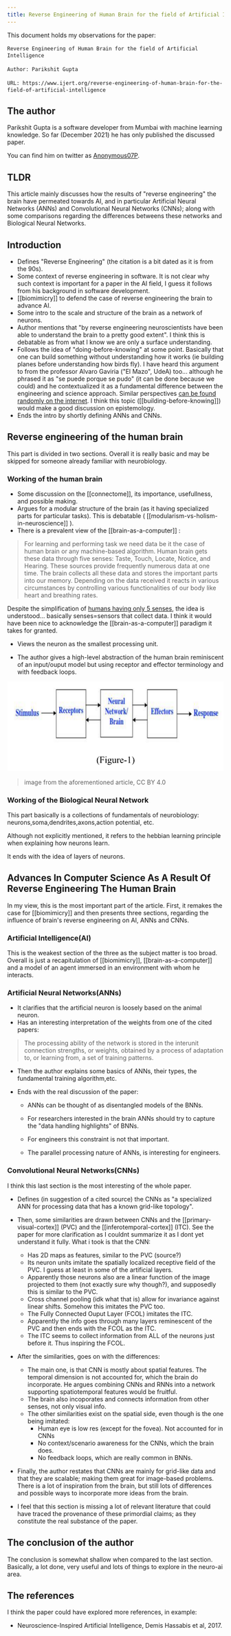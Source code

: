 ```yaml
---
title: Reverse Engineering of Human Brain for the field of Artificial Intelligence - Parikshit Gupta
---
```


This document holds my observations for the paper:

```
Reverse Engineering of Human Brain for the field of Artificial Intelligence

Author: Parikshit Gupta

URL: https://www.ijert.org/reverse-engineering-of-human-brain-for-the-field-of-artificial-intelligence
```

## The author

Parikshit Gupta is a software developer from Mumbai with machine learning knowledge. So far (December 2021) he has only published the discussed paper.

You can find him on twitter as [Anonymous07P](https://twitter.com/anonymous07p).

## TLDR

This article mainly discusses how the results of "reverse engineering" the brain have permeated towards AI, and in particular Artificial Neural Networks (ANNs) and Convolutional Neural Networks (CNNs); along with some comparisons regarding the differences betweens these networks and Biological Neural Networks.

## Introduction

- Defines "Reverse Engineering" (the citation is a bit dated as it is from the 90s).
- Some context of reverse engineering in software. It is not clear why such context is important for a paper in the AI field, I guess it follows from his background in software development.
- [[biomimicry]] to defend the case of reverse engineering the brain to advance AI.
- Some intro to the scale and structure of the brain as a network of neurons.
- Author mentions that "by reverse engineering neuroscientists have
been able to understand the brain to a pretty good extent". I think this is debatable as from what I know we are only a surface understanding.
- Follows the idea of "doing-before-knowing" at some point. Basically that one can build something without understanding how it works (ie building planes before understanding how birds fly). I have heard this argument to from the professor Alvaro Gaviria ("El Mazo", UdeA) too... although he phrased it as "se puede porque se pudo" (it can be done because we could) and he contextualized it as a fundamental difference between the engineering and science approach. Similar perspectives [can be found randomly on the internet](https://www.reddit.com/r/MachineLearning/comments/cs9j5i/comment/exe18d1/). I think this topic ([[building-before-knowing]]) would make a good discussion on epistemology.
- Ends the intro by shortly defining ANNs and CNNs.

## Reverse engineering of the human brain

This part is divided in two sections. Overall it is really basic and may be skipped for someone already familiar with neurobiology.

### Working of the human brain

- Some discussion on the [[connectome]], its importance, usefullness, and possible making.
- Argues for a modular structure of the brain (as it having specialized parts for particular tasks). This is debatable ( [[modularism-vs-holism-in-neuroscience]] ).
- There is a prevalent view of the [[brain-as-a-computer]] :

>For learning and performing task we need data be it the case of human brain or any machine-based algorithm. Human brain gets these data through five senses: Taste, Touch, Locate, Notice, and Hearing. These sources provide frequently numerous data at one time. The brain collects all these data and stores the important parts into our memory. Depending on the data received it reacts in various circumstances by controlling various functionalities of our body like heart and breathing rates.


Despite the simplification of [humans having only 5 senses](https://www.sciencefocus.com/the-human-body/how-many-senses-do-we-have/), the idea is understood... basically senses=sensors that collect data. I think it would have been nice to acknowledge the [[brain-as-a-computer]] paradigm it takes for granted.

- Views the neuron as the smallest processing unit.

- The author gives a high-level abstraction of the human brain reminiscent of an input/ouput model but using receptor and effector terminology and with feedback loops.

![](/images/reverse-engineering-of-human-brain-for-the-field-of-artificial-intelligence-parikshit-gupta/2021-12-27-01-22-49.png)

>image from the aforementioned article, CC BY 4.0

### Working of the Biological Neural Network

This part basically is a collections of fundamentals of neurobiology: neurons,soma,dendrites,axons,action potential, etc.

Although not explicitly mentioned, it refers to the hebbian learning principle when explaining how neurons learn.

It ends with the idea of layers of neurons.

## Advances In Computer Science As A Result Of Reverse Engineering The Human Brain

In my view, this is the most important part of the article. First, it remakes the case for [[biomimicry]] and then presents three sections, regarding the influence of brain's reverse engineering on AI, ANNs and CNNs.

### Artificial Intelligence(AI)

This is the weakest section of the three as the subject matter is too broad. Overall is just a recapitulation of [[biomimicry]], [[brain-as-a-computer]]  and a model of an agent immersed in an environment with whom he interacts.

### Artificial Neural Networks(ANNs)

- It clarifies that the artificial neuron is loosely based on the animal neuron.
- Has an interesting interpretation of the weights from one of the cited papers:

>The processing ability of the network is stored in the interunit connection strengths, or weights, obtained by a process of adaptation to, or learning from, a set of training patterns.

- Then the author explains some basics of ANNs, their types, the fundamental training algorithm,etc.

- Ends with the real discussion of the paper:
    - ANNs can be thought of as disentangled models of the BNNs.
    
    - For researchers interested in the brain ANNs should try to capture the "data handling highlights" of BNNs.
    - For engineers this constraint is not that important.
    - The parallel processing nature of ANNs, is interesting for engineers.

### Convolutional Neural Networks(CNNs)

I think this last section is the most interesting of the whole paper.

- Defines (in suggestion of a cited source) the CNNs as "a specialized ANN for processing data that has a known grid-like topology".

- Then, some similarities are drawn between CNNs and the [[primary-visual-cortex]] (PVC) and the [[inferotemporal-cortex]] (ITC). See the paper for more clarification as I couldnt summarize it as I dont yet understand it fully. What i took is that the CNN:

    - Has 2D maps as features, similar to the PVC (source?)
    - Its neuron units imitate the spatially localized receptive field of the PVC. I guess at least in some of the artificial layers.
    - Apparently those neurons also are a linear function of the image projected to them (not exactly sure why though?), and supposedly this is similar to the PVC.
    - Cross channel pooling (idk what that is) allow for invariance against linear shifts. Somehow this imitates the PVC too.
    - The Fully Connected Ouput Layer (FCOL) imitates the ITC.
    - Apparently the info goes through many layers reminescent of the PVC and then ends with the FCOL as the ITC.
    - The ITC seems to collect information from ALL of the neurons just before it. Thus inspiring the FCOL.

- After the similarities, goes on with the differences:
    - The main one, is that CNN is mostly about spatial features. The temporal dimension is not accounted for, which the brain do incorporate. He argues combining CNNs and RNNs into a network supporting spatiotemporal features would be fruitful.
    - The brain also incoporates and connects information from other senses, not only visual info.
    - The other similarities exist on the spatial side, even though is the one being imitated:
        - Human eye is low res (except for the fovea). Not accounted for in CNNs
        - No context/scenario awareness for the CNNs, which the brain does.
        - No feedback loops, which are really common in BNNs.

- Finally, the author restates that CNNs are mainly for grid-like data and that they are scalable; making them great for image-based problems. There is a lot of inspiration from the brain, but still lots of differences and possible ways to incorporate more ideas from the brain.

- I feel that this section is missing a lot of relevant literature that could have traced the provenance of these primordial claims; as they constitute the real substance of the paper.

## The conclusion of the author

The conclusion is somewhat shallow when compared to the last section. Basically, a lot done, very useful and lots of things to explore in the neuro-ai area.

## The references

I think the paper could have explored more references, in example:

- Neuroscience-Inspired Artificial Intelligence, Demis Hassabis et al, 2017.

